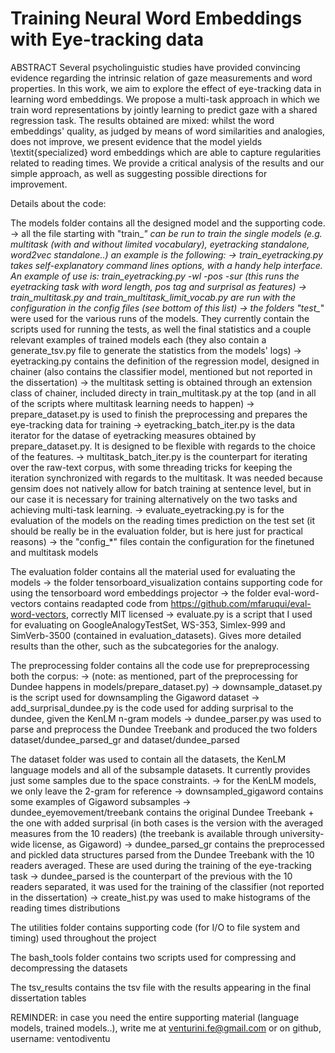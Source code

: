 # Training Neural Word Embeddings with Eye-tracking data
ABSTRACT
Several psycholinguistic studies have provided convincing evidence regarding the intrinsic relation of gaze measurements and word properties. In this work, we aim to explore the effect of eye-tracking data in learning word embeddings. We propose a multi-task approach in which we train word representations by jointly learning to predict gaze with a shared regression task. The results obtained are mixed: whilst the word embeddings' quality, as judged by means of word similarities and analogies, does not improve, we present evidence that the model yields \textit{specialized} word embeddings which are able to capture regularities related to reading times. We provide a critical analysis of the results and our simple approach, as well as suggesting possible directions for improvement.


Details about the code:

The models folder contains all the designed model and the supporting code. 
	-> all the file starting with "train_*" can be run to train the single models (e.g. multitask (with and without limited vocabulary), eyetracking standalone, word2vec standalone..) an example is the following: 
		-> train_eyetracking.py takes self-explanatory command lines options, with a handy help interface. An example of use is:
			train_eyetracking.py -wl -pos -sur (this runs the eyetracking task with word length, pos tag and surprisal as features)
		-> train_multitask.py and train_multitask_limit_vocab.py are run with the configuration in the config files (see bottom of this list)
	-> the folders "test_*" were used for the various runs of the models. They currently contain the scripts used for running the tests, as well the final statistics and a couple relevant examples of trained models each (they also contain a generate_tsv.py file to generate the statistics from the models' logs)
	-> eyetracking.py contains the definition of the regression model, designed in chainer (also contains the classifier model, mentioned but not reported in the dissertation)
	-> the multitask setting is obtained through an extension class of chainer, included directy in train_multitask.py at the top (and in all of the scripts where multitask learning needs to happen)
	-> prepare_dataset.py is used to finish the preprocessing and prepares the eye-tracking data for training
	-> eyetracking_batch_iter.py is the data iterator for the datase of eyetracking measures obtained by prepare_dataset.py. It is designed to be flexible with regards to the choice of the features.
	-> multitask_batch_iter.py is the counterpart for iterating over the raw-text corpus, with some threading tricks for keeping the iteration synchronized with regards to the multitask. It was needed because gensim does not natively allow for batch training at sentence level, but in our case it is necessary for training alternatively on the two tasks and achieving multi-task learning.
	-> evaluate_eyetracking.py is for the evaluation of the models on the reading times prediction on the test set (it should be really be in the evaluation folder, but is here just for practical reasons)
	-> the "config_*" files contain the configuration for the finetuned and multitask models

The evaluation folder contains all the material used for evaluating the models
	-> the folder tensorboard_visualization contains supporting code for using the tensorboard word embeddings projector
	-> the folder eval-word-vectors contains readapted code from https://github.com/mfaruqui/eval-word-vectors, correctly MIT licensed
	-> evaluate.py is a script that I used for evaluating on GoogleAnalogyTestSet, WS-353, Simlex-999 and SimVerb-3500 (contained in evaluation_datasets). Gives more detailed results than the other, such as the subcategories for the analogy.

The preprocessing folder contains all the code use for prepreprocessing both the corpus:
	-> (note: as mentioned, part of the preprocessing for Dundee happens in models/prepare_dataset.py)
	-> downsample_dataset.py is the script used for downsampling the Gigaword dataset
	-> add_surprisal_dundee.py is the code used for adding surprisal to the dundee, given the KenLM n-gram models
	-> dundee_parser.py was used to parse and preprocess the Dundee Treebank and produced the two folders dataset/dundee_parsed_gr and dataset/dundee_parsed

The dataset folder was used to contain all the datasets, the KenLM language models and all of the subsample datasets. It currently provides just some samples due to the space constraints.
	-> for the KenLM models, we only leave the 2-gram for reference
	-> downsampled_gigaword contains some examples of Gigaword subsamples 
	-> dundee_eyemovement/treebank contains the original Dundee Treebank + the one with added surprisal (in both cases is the version with the averaged measures from the 10 readers) (the treebank is available through university-wide license, as Gigaword)
	-> dundee_parsed_gr contains the preprocessed and pickled data structures parsed from the Dundee Treebank with the 10 readers averaged. These are used during the training of the eye-tracking task 
	-> dundee_parsed is the counterpart of the previous with the 10 readers separated, it was used for the training of the classifier (not reported in the dissertation)
	-> create_hist.py was used to make histograms of the reading times distributions

The utilities folder contains supporting code (for I/O to file system and timing) used throughout the project

The bash_tools folder contains two scripts used for compressing and decompressing the datasets

The tsv_results contains the tsv file with the results appearing in the final dissertation tables


REMINDER: in case you need the entire supporting material (language models, trained models..), write me at venturini.fe@gmail.com or on github, username: ventodiventu